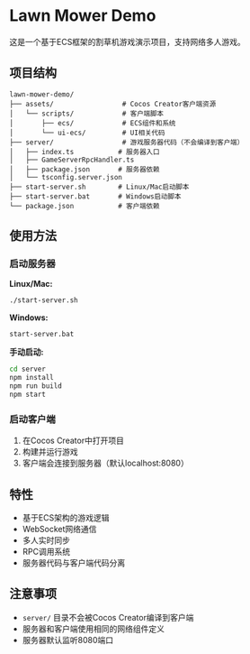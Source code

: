 # Lawn Mower Demo

这是一个基于ECS框架的割草机游戏演示项目，支持网络多人游戏。

## 项目结构

```
lawn-mower-demo/
├── assets/                 # Cocos Creator客户端资源
│   └── scripts/            # 客户端脚本
│       ├── ecs/            # ECS组件和系统
│       └── ui-ecs/         # UI相关代码
├── server/                 # 游戏服务器代码（不会编译到客户端）
│   ├── index.ts           # 服务器入口
│   ├── GameServerRpcHandler.ts
│   ├── package.json       # 服务器依赖
│   └── tsconfig.server.json
├── start-server.sh        # Linux/Mac启动脚本
├── start-server.bat       # Windows启动脚本
└── package.json           # 客户端依赖
```

## 使用方法

### 启动服务器

**Linux/Mac:**
```bash
./start-server.sh
```

**Windows:**
```batch
start-server.bat
```

**手动启动:**
```bash
cd server
npm install
npm run build
npm start
```

### 启动客户端

1. 在Cocos Creator中打开项目
2. 构建并运行游戏
3. 客户端会连接到服务器（默认localhost:8080）

## 特性

- 基于ECS架构的游戏逻辑
- WebSocket网络通信
- 多人实时同步
- RPC调用系统
- 服务器代码与客户端代码分离

## 注意事项

- `server/` 目录不会被Cocos Creator编译到客户端
- 服务器和客户端使用相同的网络组件定义
- 服务器默认监听8080端口